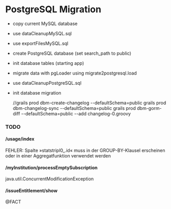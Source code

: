 
# PostgreSQL Migration

- copy current MySQL database
- use dataCleanupMySQL.sql
- use exportFilesMySQL.sql
- create PostgreSQL database (set search_path to public)
- init database tables (starting app)
- migrate data with pgLoader using migrate2postgresql.load
- use dataCleanupPostgreSQL.sql
- init database migration


    //grails prod dbm-create-changelog --defaultSchema=public
    grails prod dbm-changelog-sync --defaultSchema=public
    grails prod dbm-gorm-diff --defaultSchema=public --add changelog-0.groovy

### TODO

#### /usage/index
FEHLER: Spalte »statstripl0_.id« muss in der GROUP-BY-Klausel erscheinen oder in einer Aggregatfunktion verwendet werden

#### /myInstitution/processEmptySubscription
java.util.ConcurrentModificationException
 
#### /issueEntitlement/show

@FACT